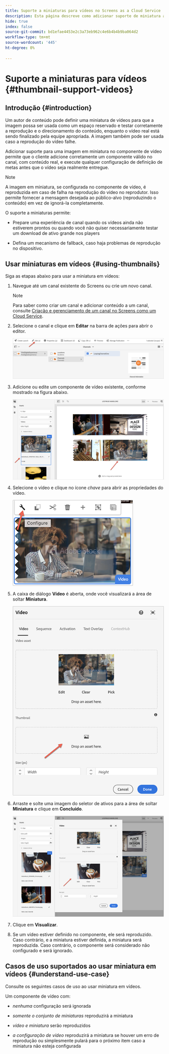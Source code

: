 ```yaml
---
title: Suporte a miniaturas para vídeos no Screens as a Cloud Service
description: Esta página descreve como adicionar suporte de miniatura a vídeos no Screens as a Cloud Service.
hide: true
index: false
source-git-commit: bd1efae4453e2c3a73eb962c4e6b4b4b9ba064d2
workflow-type: tm+mt
source-wordcount: '445'
ht-degree: 0%

---
```



# Suporte a miniaturas para vídeos {#thumbnail-support-videos}

## Introdução {#introduction}

Um autor de conteúdo pode definir uma miniatura de vídeos para que a imagem possa ser usada como um espaço reservado e testar corretamente a reprodução e o direcionamento do conteúdo, enquanto o vídeo real está sendo finalizado pela equipe apropriada. A imagem também pode ser usada caso a reprodução do vídeo falhe.

Adicionar suporte para uma imagem em miniatura no componente de vídeo permite que o cliente adicione corretamente um componente válido no canal, com conteúdo real, e execute qualquer configuração de definição de metas antes que o vídeo seja realmente entregue.

>[!NOTE]
>A imagem em miniatura, se configurada no componente de vídeo, é reproduzida em caso de falha na reprodução do vídeo no reprodutor. Isso permite fornecer a mensagem desejada ao público-alvo (reproduzindo o conteúdo) em vez de ignorá-la completamente.

O suporte a miniaturas permite:

* Prepare uma experiência de canal quando os vídeos ainda não estiverem prontos ou quando você não quiser necessariamente testar um download de ativo grande nos players

* Defina um mecanismo de fallback, caso haja problemas de reprodução no dispositivo.

## Usar miniaturas em vídeos {#using-thumbnails}

Siga as etapas abaixo para usar a miniatura em vídeos:

1. Navegue até um canal existente do Screens ou crie um novo canal.

   >[!NOTE]
   >Para saber como criar um canal e adicionar conteúdo a um canal, consulte [Criação e gerenciamento de um canal no Screens como um Cloud Service](https://experienceleague.adobe.com/docs/experience-manager-cloud-service/screens-as-cloud-service/create-content/creating-channels-screens-cloud.html?lang=en).

1. Selecione o canal e clique em **Editar** na barra de ações para abrir o editor.

   ![](/help/screens-cloud/using-core-product-features/assets/thumbnail-1.png)

1. Adicione ou edite um componente de vídeo existente, conforme mostrado na figura abaixo.

   ![](/help/screens-cloud/using-core-product-features/assets/thumbnail-2.png)

1. Selecione o vídeo e clique no ícone *chave* para abrir as propriedades do vídeo.

   ![](/help/screens-cloud/using-core-product-features/assets/thumbnail-3.png)

1. A caixa de diálogo **Vídeo** é aberta, onde você visualizará a área de soltar **Miniatura**.

   ![](/help/screens-cloud/using-core-product-features/assets/thumbnail-4.png)

1. Arraste e solte uma imagem do seletor de ativos para a área de soltar **Miniatura** e clique em **Concluído**.

   ![](/help/screens-cloud/using-core-product-features/assets/thumbnail-5.png)

1. Clique em **Visualizar**.

1. Se um vídeo estiver definido no componente, ele será reproduzido. Caso contrário, e a miniatura estiver definida, a miniatura será reproduzida. Caso contrário, o componente será considerado não configurado e será ignorado.

## Casos de uso suportados ao usar miniatura em vídeos {#understand-use-case}

Consulte os seguintes casos de uso ao usar miniatura em vídeos.

Um componente de vídeo com:

* *nenhuma* configuração será ignorada

* *somente o conjunto de miniaturas* reproduzirá a miniatura

* *vídeo e miniatura* serão reproduzidos

* *a configuração de vídeo* reproduzirá a miniatura se houver um erro de reprodução ou simplesmente pulará para o próximo item caso a miniatura não esteja configurada
